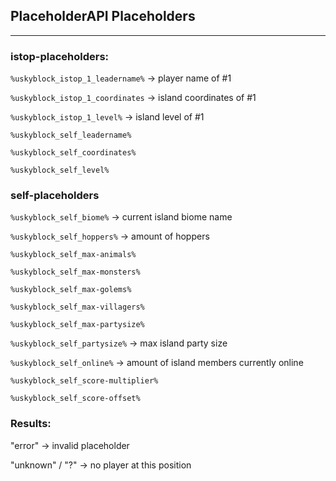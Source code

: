 ## PlaceholderAPI Placeholders

---


### istop-placeholders:


`%uskyblock_istop_1_leadername%` -> player name of #1

`%uskyblock_istop_1_coordinates` -> island coordinates of #1

`%uskyblock_istop_1_level%` -> island level of #1



`%uskyblock_self_leadername%`

`%uskyblock_self_coordinates%`

`%uskyblock_self_level%`



### self-placeholders


`%uskyblock_self_biome%` -> current island biome name

`%uskyblock_self_hoppers%` -> amount of hoppers

`%uskyblock_self_max-animals%`

`%uskyblock_self_max-monsters%`

`%uskyblock_self_max-golems%`

`%uskyblock_self_max-villagers%`

`%uskyblock_self_max-partysize%`

`%uskyblock_self_partysize%` -> max island party size

`%uskyblock_self_online%` -> amount of island members currently online

`%uskyblock_self_score-multiplier%` 

`%uskyblock_self_score-offset%`



### Results:


"error" -> invalid placeholder

"unknown" / "?" -> no player at this position

